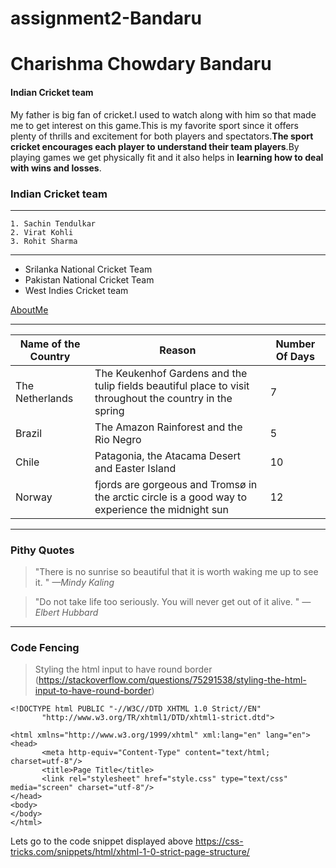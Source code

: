 # assignment2-Bandaru
# Charishma Chowdary Bandaru
#### Indian Cricket team
 My father is big fan of cricket.I used to watch along with him so that made me to get interest on this game.This is my favorite sport since it offers plenty of thrills and excitement for both players and spectators.**The sport cricket encourages each player to understand their team players**.By playing games we get physically fit and it also helps in **learning how to deal with wins and losses**.


 ### Indian Cricket team
 ------------------------
    1. Sachin Tendulkar
    2. Virat Kohli
    3. Rohit Sharma
-----------
* Srilanka National Cricket Team
* Pakistan National Cricket Team
* West Indies Cricket team

[AboutMe](https://github.com/Charishma-2/assignment2-Bandaru/blob/main/AboutMe.md)

-----------------
| Name of the Country | Reason | Number Of Days|
| ----------| ------| ------|
|The Netherlands |The Keukenhof Gardens and the tulip fields beautiful place to visit throughout the country in the spring| 7 |
| Brazil | The Amazon Rainforest and the Rio Negro | 5 |
| Chile  | Patagonia, the Atacama Desert and Easter Island | 10 |
|  Norway | fjords are gorgeous and Tromsø in the arctic circle is a good way to experience the midnight sun | 12 |

----------------
### Pithy Quotes

> "There is no sunrise so beautiful that it is worth waking me up to see it. " *—Mindy Kaling*


> "Do not take life too seriously. You will never get out of it alive. " *—Elbert Hubbard*

---------------------
### Code Fencing

> Styling the html input to have round border (https://stackoverflow.com/questions/75291538/styling-the-html-input-to-have-round-border)

```
<!DOCTYPE html PUBLIC "-//W3C//DTD XHTML 1.0 Strict//EN"
       "http://www.w3.org/TR/xhtml1/DTD/xhtml1-strict.dtd">

<html xmlns="http://www.w3.org/1999/xhtml" xml:lang="en" lang="en">
<head>
       <meta http-equiv="Content-Type" content="text/html; charset=utf-8"/>
       <title>Page Title</title>
       <link rel="stylesheet" href="style.css" type="text/css" media="screen" charset="utf-8"/>
</head>
<body>
</body>
</html>

```
Lets go to the code snippet displayed above <https://css-tricks.com/snippets/html/xhtml-1-0-strict-page-structure/>